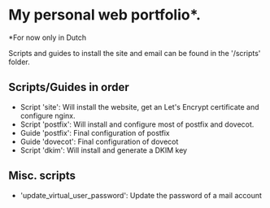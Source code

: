 # My personal web portfolio\*.

\*For now only in Dutch

Scripts and guides to install the site and email can be found in the '/scripts' folder.

## Scripts/Guides in order

- Script 'site': Will install the website, get an Let's Encrypt certificate and configure nginx.
- Script 'postfix': Will install and configure most of postfix and dovecot.
- Guide 'postfix': Final configuration of postfix
- Guide 'dovecot': Final configuration of dovecot
- Script 'dkim': Will install and generate a DKIM key

## Misc. scripts

- 'update_virtual_user_password': Update the password of a mail account
